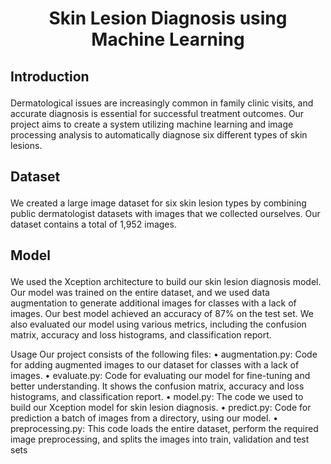 #  <p align ="center" height="40px" width="40px"> Skin Lesion Diagnosis using Machine Learning </p>
##     <p align = "left"> Introduction </p>

Dermatological issues are increasingly common in family clinic visits, and accurate diagnosis is essential for successful treatment outcomes. Our project aims to create a system utilizing machine learning and image processing analysis to automatically diagnose six different types of skin lesions.

##     <p align = "left"> Dataset </p>
We created a large image dataset for six skin lesion types by combining public dermatologist datasets with images that we collected ourselves. Our dataset contains a total of 1,952 images.

##     <p align = "left"> Model </p>
We used the Xception architecture to build our skin lesion diagnosis model. Our model was trained on the entire dataset, and we used data augmentation to generate additional images for classes with a lack of images.
Our best model achieved an accuracy of 87% on the test set. We also evaluated our model using various metrics, including the confusion matrix, accuracy and loss histograms, and classification report.

Usage
Our project consists of the following files:
•	augmentation.py: Code for adding augmented images to our dataset for classes with a lack of images.
•	evaluate.py: Code for evaluating our model for fine-tuning and better understanding. It shows the confusion matrix, accuracy and loss histograms, and classification report.
•	model.py: The code we used to build our Xception model for skin lesion diagnosis.
•	predict.py: Code for prediction a batch of images from a directory, using our model. 
•	preprocessing.py: This code loads the entire dataset, perform the required image preprocessing, and splits the images into train, validation and test sets
